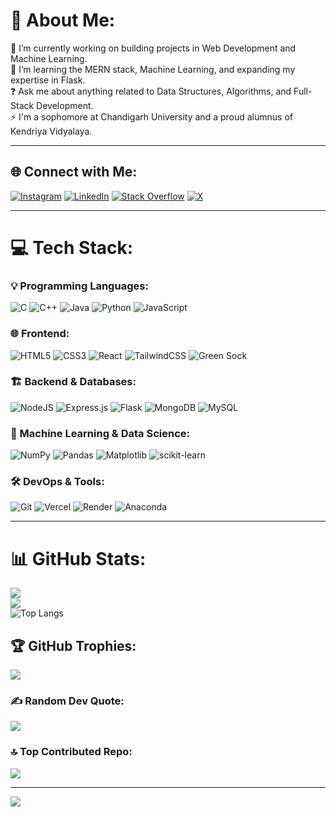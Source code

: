 # 💫 About Me:

🔭 I’m currently working on building projects in Web Development and Machine Learning.<br>
🌱 I’m learning the MERN stack, Machine Learning, and expanding my expertise in Flask.<br>
❓ Ask me about anything related to Data Structures, Algorithms, and Full-Stack Development.<br>
⚡ I'm a sophomore at Chandigarh University and a proud alumnus of Kendriya Vidyalaya.

---

## 🌐 Connect with Me:
[![Instagram](https://img.shields.io/badge/Instagram-%23E4405F.svg?logo=Instagram&logoColor=white)](https://instagram.com/ayushpremrocks)
[![LinkedIn](https://img.shields.io/badge/LinkedIn-%230077B5.svg?logo=linkedin&logoColor=white)](https://linkedin.com/in/ayushpremrocks)
[![Stack Overflow](https://img.shields.io/badge/-Stackoverflow-FE7A16?logo=stack-overflow&logoColor=white)](https://stackoverflow.com/users/ayushpremrocks)
[![X](https://img.shields.io/badge/X-black.svg?logo=X&logoColor=white)](https://x.com/ayushpremrocks)

---

# 💻 Tech Stack:
### 💡 Programming Languages:
![C](https://img.shields.io/badge/c-%2300599C.svg?style=for-the-badge&logo=c&logoColor=white)
![C++](https://img.shields.io/badge/c++-%2300599C.svg?style=for-the-badge&logo=c%2B%2B&logoColor=white)
![Java](https://img.shields.io/badge/java-%23ED8B00.svg?style=for-the-badge&logo=openjdk&logoColor=white)
![Python](https://img.shields.io/badge/python-3670A0?style=for-the-badge&logo=python&logoColor=ffdd54)
![JavaScript](https://img.shields.io/badge/javascript-%23323330.svg?style=for-the-badge&logo=javascript&logoColor=%23F7DF1E)

### 🌐 Frontend:
![HTML5](https://img.shields.io/badge/html5-%23E34F26.svg?style=for-the-badge&logo=html5&logoColor=white)
![CSS3](https://img.shields.io/badge/css3-%231572B6.svg?style=for-the-badge&logo=css3&logoColor=white)
![React](https://img.shields.io/badge/react-%2320232a.svg?style=for-the-badge&logo=react&logoColor=%2361DAFB)
![TailwindCSS](https://img.shields.io/badge/tailwindcss-%2338B2AC.svg?style=for-the-badge&logo=tailwind-css&logoColor=white)
![Green Sock](https://img.shields.io/badge/green%20sock-88CE02?style=for-the-badge&logo=greensock&logoColor=white)

### 🏗️ Backend & Databases:
![NodeJS](https://img.shields.io/badge/node.js-6DA55F?style=for-the-badge&logo=node.js&logoColor=white)
![Express.js](https://img.shields.io/badge/express.js-%23404d59.svg?style=for-the-badge&logo=express&logoColor=%2361DAFB)
![Flask](https://img.shields.io/badge/flask-%23000.svg?style=for-the-badge&logo=flask&logoColor=white)
![MongoDB](https://img.shields.io/badge/MongoDB-%234ea94b.svg?style=for-the-badge&logo=mongodb&logoColor=white)
![MySQL](https://img.shields.io/badge/mysql-4479A1.svg?style=for-the-badge&logo=mysql&logoColor=white)

### 🤖 Machine Learning & Data Science:
![NumPy](https://img.shields.io/badge/numpy-%23013243.svg?style=for-the-badge&logo=numpy&logoColor=white)
![Pandas](https://img.shields.io/badge/pandas-%23150458.svg?style=for-the-badge&logo=pandas&logoColor=white)
![Matplotlib](https://img.shields.io/badge/Matplotlib-%23ffffff.svg?style=for-the-badge&logo=Matplotlib&logoColor=black)
![scikit-learn](https://img.shields.io/badge/scikit--learn-%23F7931E.svg?style=for-the-badge&logo=scikit-learn&logoColor=white)

### 🛠️ DevOps & Tools:
![Git](https://img.shields.io/badge/git-%23F05033.svg?style=for-the-badge&logo=git&logoColor=white)
![Vercel](https://img.shields.io/badge/vercel-%23000000.svg?style=for-the-badge&logo=vercel&logoColor=white)
![Render](https://img.shields.io/badge/Render-%46E3B7.svg?style=for-the-badge&logo=render&logoColor=white)
![Anaconda](https://img.shields.io/badge/Anaconda-%2344A833.svg?style=for-the-badge&logo=anaconda&logoColor=white)

---

# 📊 GitHub Stats:
![](https://github-readme-stats.vercel.app/api?username=ayushpremrocks&theme=dark&hide_border=false&include_all_commits=true&count_private=true)<br/>
![](https://github-readme-streak-stats.herokuapp.com/?user=ayushpremrocks&theme=dark&hide_border=false)<br/>
![Top Langs](https://github-readme-stats.vercel.app/api/top-langs/?username=ayushpremrocks&layout=compact&langs_count=16&theme=dark&size_weight=0.3&count_weight=0.7)

## 🏆 GitHub Trophies:
![](https://github-profile-trophy.vercel.app/?username=ayushpremrocks&theme=onedark&no-frame=false&no-bg=true&margin-w=4)

### ✍️ Random Dev Quote:
![](https://quotes-github-readme.vercel.app/api?type=horizontal&theme=radical)

### 🔝 Top Contributed Repo:
![](https://github-contributor-stats.vercel.app/api?username=ayushpremrocks&limit=5&theme=dark&combine_all_yearly_contributions=true)

---
[![](https://visitcount.itsvg.in/api?id=ayushpremrocks&icon=0&color=0)](https://visitcount.itsvg.in)

